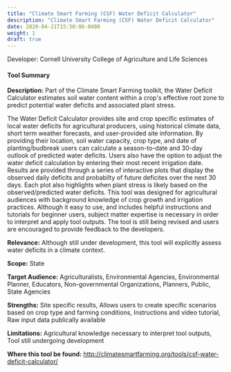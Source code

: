 ```yaml
---
title: "Climate Smart Farming (CSF) Water Deficit Calculator"
description: "Climate Smart Farming (CSF) Water Deficit Calculator"
date: 2020-04-21T15:50:06-0400
weight: 1
draft: true
---
```

Developer: Cornell University College of Agriculture and Life Sciences

#### Tool Summary
**Description:** Part of the Climate Smart Farming toolkit, the Water Deficit Calculator estimates soil water content within a crop's effective root zone to predict potential water deficits and associated plant stress.  

The Water Deficit Calculator provides site and crop specific estimates of local water deficits for agricultural producers, using historical climate data, short term weather forecasts, and user-provided site information. By providing their location, soil water capacity, crop type, and date of planting/budbreak users can calculate a season-to-date and 30-day outlook of predicted water deficits. Users also have the option to adjust the water deficit calculation by entering their most recent irrigation date. Results are provided through a series of interactive plots that display the observed daily deficits and probabilty of future deficites over the next 30 days. Each plot also highlights when plant stress is likely based on the observed/predicted water deficits. This tool was designed for agricultural audiences with background knowledge of crop growth and irrigation practices. Although it easy to use, and includes helpful instructions and tutorials for beginner users, subject matter expertise is necessary in order to interpret and apply tool outputs. The tool is still being revised and users are encouraged to provide feedback to the developers.

**Relevance:** Although still under development, this tool will explicitly assess water deficits in a climate context.

**Scope:** State

**Target Audience:** Agriculturalists, Environmental Agencies, Environmental Planner, Educators, Non-governmental Organizations, Planners, Public, State Agencies

**Strengths:** Site specific results, Allows users to create specific scenarios based on crop type and farming conditions, Instructions and video tutorial, Raw input data publically available

**Limitations:** Agricultural knowledge necessary to interpret tool outputs, Tool still undergoing development

**Where this tool be found:** http://climatesmartfarming.org/tools/csf-water-deficit-calculator/
